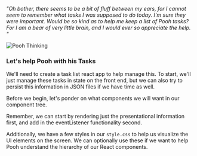 _"Oh bother, there seems to be a bit of fluff between my ears, for I cannot seem to remember what tasks I was supposed to do today. I'm sure they were important. Would be so kind as to help me keep a list of Pooh tasks? For I am a bear of very little brain, and I would ever so appreciate the help. "_

![Pooh Thinking](https://vignette.wikia.nocookie.net/disney/images/f/f2/Winnie_the_Pooh_Hmm_Think_Think_Think.jpg/revision/latest?cb=20150912163825)

### Let's help Pooh with his Tasks

We'll need to create a task list react app to help manage this. To start, we'll just manage these tasks in state on the front end, but we can also try to persist this information in JSON files if we have time as well.

Before we begin, let's ponder on what components we will want in our component tree.

Remember, we can start by rendering just the presentational information first, and add in the eventListener functionality second.

Additionally, we have a few styles in our `style.css` to help us visualize the UI elements on the screen. We can optionally use these if we want to help Pooh understand the hierarchy of our React components. 
